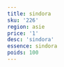 ```yaml
---
title: sindora
sku: '226'
region: asie
price: '1'
desc: 'sindora'
essence: sindora
poids: 100
---
```

